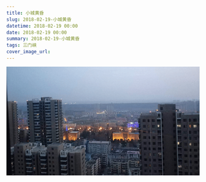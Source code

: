 ```yaml
---
title: 小城黄昏
slug: 2018-02-19-小城黄昏
datetime: 2018-02-19 00:00
date: 2018-02-19 00:00
summary: 2018-02-19-小城黄昏
tags: 三门峡
cover_image_url: 
---
```

![90027-kmor6ylk1g.png](../assets/2019/09/438805890.png)